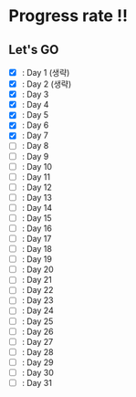 # Progress rate !!

## Let's GO

- [x] : Day 1 (생략)
- [x] : Day 2 (생략)
- [x] : Day 3
- [x] : Day 4
- [x] : Day 5
- [x] : Day 6
- [x] : Day 7
- [ ] : Day 8
- [ ] : Day 9
- [ ] : Day 10
- [ ] : Day 11
- [ ] : Day 12
- [ ] : Day 13
- [ ] : Day 14
- [ ] : Day 15
- [ ] : Day 16
- [ ] : Day 17
- [ ] : Day 18
- [ ] : Day 19
- [ ] : Day 20
- [ ] : Day 21
- [ ] : Day 22
- [ ] : Day 23
- [ ] : Day 24
- [ ] : Day 25
- [ ] : Day 26
- [ ] : Day 27
- [ ] : Day 28
- [ ] : Day 29
- [ ] : Day 30
- [ ] : Day 31
